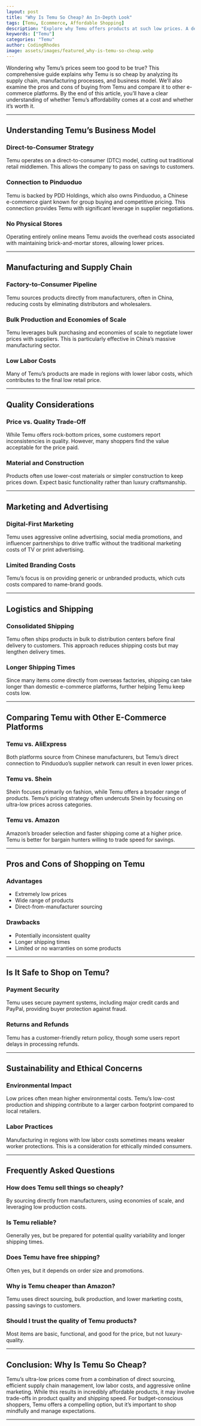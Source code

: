 ```yaml
---
layout: post
title: "Why Is Temu So Cheap? An In-Depth Look"
tags: [Temu, Ecommerce, Affordable Shopping]
description: "Explore why Temu offers products at such low prices. A detailed analysis of supply chain, manufacturing, and business model."
keywords: ["Temu"]
categories: "Temu"
author: CodingRhodes
image: assets/images/featured_why-is-temu-so-cheap.webp
---
```


Wondering why Temu’s prices seem too good to be true? This comprehensive guide explains why Temu is so cheap by analyzing its supply chain, manufacturing processes, and business model. We’ll also examine the pros and cons of buying from Temu and compare it to other e-commerce platforms. By the end of this article, you’ll have a clear understanding of whether Temu’s affordability comes at a cost and whether it’s worth it.

---

## Understanding Temu’s Business Model

### Direct-to-Consumer Strategy

Temu operates on a direct-to-consumer (DTC) model, cutting out traditional retail middlemen. This allows the company to pass on savings to customers.

### Connection to Pinduoduo

Temu is backed by PDD Holdings, which also owns Pinduoduo, a Chinese e-commerce giant known for group buying and competitive pricing. This connection provides Temu with significant leverage in supplier negotiations.

### No Physical Stores

Operating entirely online means Temu avoids the overhead costs associated with maintaining brick-and-mortar stores, allowing lower prices.

---

## Manufacturing and Supply Chain

### Factory-to-Consumer Pipeline

Temu sources products directly from manufacturers, often in China, reducing costs by eliminating distributors and wholesalers.

### Bulk Production and Economies of Scale

Temu leverages bulk purchasing and economies of scale to negotiate lower prices with suppliers. This is particularly effective in China’s massive manufacturing sector.

### Low Labor Costs

Many of Temu’s products are made in regions with lower labor costs, which contributes to the final low retail price.

---

## Quality Considerations

### Price vs. Quality Trade-Off

While Temu offers rock-bottom prices, some customers report inconsistencies in quality. However, many shoppers find the value acceptable for the price paid.

### Material and Construction

Products often use lower-cost materials or simpler construction to keep prices down. Expect basic functionality rather than luxury craftsmanship.

---

## Marketing and Advertising

### Digital-First Marketing

Temu uses aggressive online advertising, social media promotions, and influencer partnerships to drive traffic without the traditional marketing costs of TV or print advertising.

### Limited Branding Costs

Temu’s focus is on providing generic or unbranded products, which cuts costs compared to name-brand goods.

---

## Logistics and Shipping

### Consolidated Shipping

Temu often ships products in bulk to distribution centers before final delivery to customers. This approach reduces shipping costs but may lengthen delivery times.

### Longer Shipping Times

Since many items come directly from overseas factories, shipping can take longer than domestic e-commerce platforms, further helping Temu keep costs low.

---

## Comparing Temu with Other E-Commerce Platforms

### Temu vs. AliExpress

Both platforms source from Chinese manufacturers, but Temu’s direct connection to Pinduoduo’s supplier network can result in even lower prices.

### Temu vs. Shein

Shein focuses primarily on fashion, while Temu offers a broader range of products. Temu’s pricing strategy often undercuts Shein by focusing on ultra-low prices across categories.

### Temu vs. Amazon

Amazon’s broader selection and faster shipping come at a higher price. Temu is better for bargain hunters willing to trade speed for savings.

---

## Pros and Cons of Shopping on Temu

### Advantages

* Extremely low prices
* Wide range of products
* Direct-from-manufacturer sourcing

### Drawbacks

* Potentially inconsistent quality
* Longer shipping times
* Limited or no warranties on some products

---

## Is It Safe to Shop on Temu?

### Payment Security

Temu uses secure payment systems, including major credit cards and PayPal, providing buyer protection against fraud.

### Returns and Refunds

Temu has a customer-friendly return policy, though some users report delays in processing refunds.

---

## Sustainability and Ethical Concerns

### Environmental Impact

Low prices often mean higher environmental costs. Temu’s low-cost production and shipping contribute to a larger carbon footprint compared to local retailers.

### Labor Practices

Manufacturing in regions with low labor costs sometimes means weaker worker protections. This is a consideration for ethically minded consumers.

---

## Frequently Asked Questions

### How does Temu sell things so cheaply?

By sourcing directly from manufacturers, using economies of scale, and leveraging low production costs.

### Is Temu reliable?

Generally yes, but be prepared for potential quality variability and longer shipping times.

### Does Temu have free shipping?

Often yes, but it depends on order size and promotions.

### Why is Temu cheaper than Amazon?

Temu uses direct sourcing, bulk production, and lower marketing costs, passing savings to customers.

### Should I trust the quality of Temu products?

Most items are basic, functional, and good for the price, but not luxury-quality.

---

## Conclusion: Why Is Temu So Cheap?

Temu’s ultra-low prices come from a combination of direct sourcing, efficient supply chain management, low labor costs, and aggressive online marketing. While this results in incredibly affordable products, it may involve trade-offs in product quality and shipping speed. For budget-conscious shoppers, Temu offers a compelling option, but it’s important to shop mindfully and manage expectations.

---
